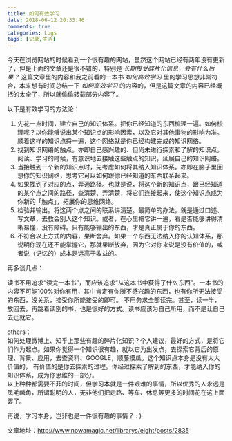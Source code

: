 ```yaml
---
title: 如何有效学习
date: 2018-06-12 20:33:46
comments: true
categories: Logs
tags: [记录,生活]
---
```

今天在浏览网站的时候看到一个很有趣的网站，虽然这个网站已经有两年没有更新了，但是上面的文章还是很不错的，特别是 *长期接受碎片化信息，会有什么后果？* 这篇文章里的内容和我之前看的一本书 *如何高效学习* 里的学习思想非常符合，本来想有时间总结一下 *如何高效学习* 的内容的，但是这篇文章的内容已经概括的太全了，所以就偷偷转载部分内容了。  

以下是有效学习的方法论：  
1. 先花一点时间，建立自己的知识体系。把你已经知道的东西梳理一遍。如何梳理呢？以你能够说出某个知识点的影响因素，以及它对其他事物的影响为准。顺着这样的知识点捋一遍，这个网络就是你已经构建完成的知识网络。
2. 找到知识网络的触点。亦即自己感兴趣的、但尚未进行探索和了解的知识点。阅读、学习的时候，有意识地去接触这些触点的知识，延展自己的知识网络。
3. 当接触到一个新的知识点时，先考虑如何将其纳入知识体系。亦即在脑子里回想你的知识网络，思考它可以如何跟你已经知道的东西联系起来。
4. 如果找到了对应的点，弄通路径。也就是说，将这个新的知识点，跟已经知道的某个点之间的路径，查清楚、弄清楚，将它们连接起来，使这个知识点成为你新的「触点」，拓展你的思维网络。
5. 检验并输出。将这两个点之间的联系讲清楚。最简单的办法，就是通过口述、写文章，去教会别人这个知识。或者，在心里把它讲一遍，看是否能够讲得清晰易懂，没有障碍。只有能够输出的东西，才是真正属于你的东西。
6. 不符合以上方式的内容，果断舍弃。如果一个东西无法纳入你的认知体系，那说明你现在还不能掌握它，那就果断放弃，因为它对你来说是没有价值的，或者说（记忆的）成本是远高于收益的。

再多谈几点：<!--more-->  

读书不用追求“读完一本书”，而应该追求“从这本书中获得了什么东西”。一本书的内容不可能100%对你有用，其中肯定有你所不感兴趣的东西，也有你所无法接受的东西，没关系，接受你所能接受的即可。
不用务求全部读完。甚至，读一半，放回去，再跳着读别的书，也是很好的方式。读书应该为自己所用，而不是让自己去迁就它。

others：  
如何处理微博上、知乎上那些有趣的碎片化知识？个人建议，最好的方式，是将它们作为起点。如果你觉得一个知识很有趣，就以它为出发点，去探索它背后的原理、背景、应用，去查资料、GOOGLE，顺藤摸瓜。这个知识点本身是没有太大价值的，
有价值的是你去探索的过程。你经过探索了解到的东西，才能纳入你的知识体系，成为你思维的一部分。  
以上种种都需要不菲的时间，但学习本就是一件艰难的事情，所以优秀的人永远是凤毛麟角，所谓聪明的人，无非他们把走路、等车、休息等更多的时间花在这上面罢了。  

再说，学习本身，岂非也是一件很有趣的事情？ : )  

文章地址：http://www.nowamagic.net/librarys/eight/posts/2835